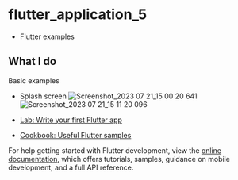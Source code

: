 # flutter_application_5
- Flutter examples 

## What I do
Basic examples
- Splash screen
  ![Screenshot_2023 07 21_15 00 20 641](https://github.com/sevgitr/flutter_example/assets/49620686/23eef2f4-acbc-48b6-8ab7-ea19c83e993e)
  ![Screenshot_2023 07 21_15 11 20 096](https://github.com/sevgitr/flutter_example/assets/49620686/cbcd93f2-4578-4484-88df-b66e07510865)




- [Lab: Write your first Flutter app](https://docs.flutter.dev/get-started/codelab)
- [Cookbook: Useful Flutter samples](https://docs.flutter.dev/cookbook)

For help getting started with Flutter development, view the
[online documentation](https://docs.flutter.dev/), which offers tutorials,
samples, guidance on mobile development, and a full API reference.
